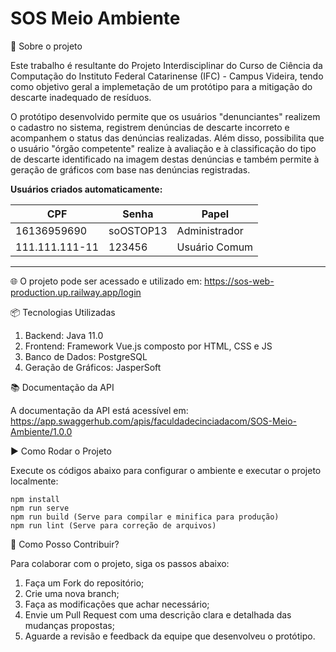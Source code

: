 # SOS Meio Ambiente

🚀 Sobre o projeto

Este trabalho é resultante do Projeto Interdisciplinar do Curso de Ciência da Computação do Instituto Federal Catarinense (IFC) - Campus Videira, tendo como objetivo geral a implemetação de um protótipo para a mitigação do descarte inadequado de resíduos.

O protótipo desenvolvido permite que os usuários "denunciantes" realizem o cadastro no sistema, registrem denúncias de descarte incorreto e acompanhem o status das denúncias realizadas. Além disso, possibilita que o usuário "órgão competente" realize à avaliação e à classificação do tipo de descarte identificado na imagem destas denúncias e também permite à geração de gráficos com base nas denúncias registradas.


**Usuários criados automaticamente:**

| CPF                                                     | Senha      | Papel              |
| --------------------------------------------------------| ---------- | ------------------ |
| 16136959690               | 	soOSTOP13 | Administrador      |
| 111.111.111-11   | 123456 | Usuário Comum      |

---

🌐 O projeto pode ser acessado e utilizado em:  https://sos-web-production.up.railway.app/login

📦 Tecnologias Utilizadas

  1. Backend: Java 11.0 
  2. Frontend: Framework Vue.js composto por HTML, CSS e JS
  3. Banco de Dados: PostgreSQL
  4. Geração de Gráficos: JasperSoft


📚 Documentação da API

A documentação da API está acessível em: https://app.swaggerhub.com/apis/faculdadecinciadacom/SOS-Meio-Ambiente/1.0.0


▶️ Como Rodar o Projeto

Execute os códigos abaixo para configurar o ambiente e executar o projeto localmente:

    npm install 
    npm run serve
    npm run build (Serve para compilar e minifica para produção)
    npm run lint (Serve para correção de arquivos)

🤝 Como Posso Contribuir?

Para colaborar com o projeto, siga os passos abaixo:

  1. Faça um Fork do repositório;
  2. Crie uma nova branch;
  3. Faça as modificações que achar necessário;
  4. Envie um Pull Request com uma descrição clara e detalhada das mudanças propostas;
  5. Aguarde a revisão e feedback da equipe que desenvolveu o protótipo.
